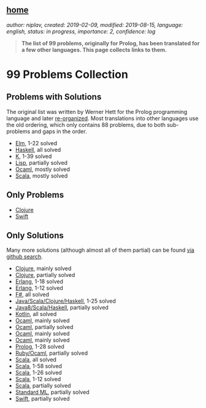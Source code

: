 [home](./index.md)
-------------------

*author: niplav, created: 2019-02-09, modified: 2019-08-15, language: english, status: in progress, importance: 2, confidence: log*

> __The list of 99 problems, originally for Prolog, has been translated
> for a few other languages. This page collects links to them.__

99 Problems Collection
======================

Problems with Solutions
-----------------------

The original list was written by Werner
Hett for the Prolog <!--TODO: wikipedia link-->programming language and later
[re-organized](https://sites.google.com/site/prologsite/prolog-problems).
Most translations into other languages use the old ordering, which only
contains 88 problems, due to both sub-problems and gaps in the order.

* [Elm](https://en.wikibooks.org/wiki/99_Elm_Problems/1_to_99), 1-22 solved
* [Haskell](https://wiki.haskell.org/H-99:_Ninety-Nine_Haskell_Problems), all solved
* [K](https://github.com/kevinlawler/kona/wiki/K-99:-Ninety-Nine-K-Problems), 1-39 solved
* [Lisp](https://www.ic.unicamp.br/%7Emeidanis/courses/mc336/2006s2/funcional/L-99_Ninety-Nine_Lisp_Problems.html), partially solved
* [Ocaml](https://ocaml.org/learn/tutorials/99problems.html), mostly solved
* [Scala](http://aperiodic.net/phil/scala/s-99/), mostly solved

Only Problems
-------------

* [Clojure](https://github.com/99XProblems/99-Clojure-Problems)
* [Swift](https://www.enekoalonso.com/projects/99-swift-problems/)

Only Solutions
--------------

Many more solutions (although almost all of them partial) can be found
[via github search](https://github.com/search?p=1&q=99+problems&type=Repositories&utf8=%E2%9C%93).

* [Clojure](https://github.com/AustinRochford/99-problems-clojure), mainly solved
* [Clojure](https://github.com/rodnaph/99-clojure-problems), partially solved
* [Erlang](https://github.com/chad/99problems_erlang), 1-18 solved
* [Erlang](https://github.com/cosgroveb/99-erlang-problems), 1-12 solved
* [F#](https://github.com/paks/99-FSharp-Problems), all solved
* [Java/Scala/Clojure/Haskell](https://github.com/pavelfatin/ninety-nine), 1-25 solved
* [Java8/Scala/Haskell](https://github.com/shekhargulati/99-problems), partially solved
* [Kotlin](https://github.com/dkandalov/kotlin-99), all solved
* [Ocaml](https://github.com/MassD/99), mainly solved
* [Ocaml](https://github.com/VictorNicollet/99-Problems-OCaml), partially solved
* [Ocaml](https://github.com/christiankissig/ocaml99), mainly solved
* [Ocaml](https://github.com/shrynx/99.re), mainly solved
* [Prolog](https://github.com/Rootex/99-prolog-problems/blob/master/lists.prolog), 1-28 solved
* [Ruby/Ocaml](https://github.com/gmarik/99problems/), partially solved
* [Scala](https://github.com/99XProblems/99-Scala-Problems), all solved
* [Scala](https://github.com/danluu/ninety-nine-scala-problems), 1-58 solved
* [Scala](https://github.com/phyous/99-scala-problems), 1-26 solved
* [Scala](https://github.com/rabbitonweb/99-scala-problems), 1-12 solved
* [Scala](https://github.com/scala-club/NinetyNine), partially solved
* [Standard ML](https://github.com/wololock/99problems-ml), partially solved
* [Swift](https://github.com/eneko/Ninety-Nine-Swift-Solutions), partially solved
